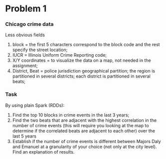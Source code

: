 # Problem 1
### Chicago crime data
Less obvious fields
1. block = the first 5 characters correspond to the block code and the rest specify
the street location; 
2. IUCR = Illinois Uniform Crime Reporting code; 
3. X/Y coordinates = to visualize the data on a map, not needed in the assignment; 
4. District, Beat = police jurisdiction geographical partition; the region is partitioned in several districts; each district is partitioned in several beats;

### Task
By using plain Spark (RDDs): 
1. Find the top 10 blocks in crime events in the last 3 years; 
2. Find the two beats that are adjacent with the highest correlation in the number of crime events (this 
will require you looking at the map to determine if the correlated beats are adjacent to each
other) over the last 5 years 
3. Establish if the number of crime events is different between Majors Daly and Emanuel at a granularity of your choice (not only at the city level). Find an
explanation of results.